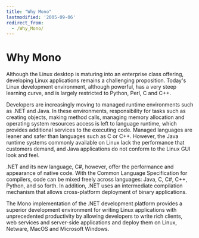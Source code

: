 ```yaml
---
title: "Why Mono"
lastmodified: '2005-09-06'
redirect_from:
  - /Why_Mono/
---
```


Why Mono
========

Although the Linux desktop is maturing into an enterprise class offering, developing Linux applications remains a challenging proposition. Today's Linux development environment, although powerful, has a very steep learning curve, and is largely restricted to Python, Perl, C and C++.

Developers are increasingly moving to managed runtime environments such as .NET and Java. In these environments, responsibility for tasks such as creating objects, making method calls, managing memory allocation and operating system resources access is left to language runtime, which provides additional services to the executing code. Managed languages are leaner and safer than languages such as C or C++. However, the Java runtime systems commonly available on Linux lack the performance that customers demand, and Java applications do not conform to the Linux GUI look and feel.

.NET and its new language, C\#, however, offer the performance and appearance of native code. With the Common Language Specification for compilers, code can be mixed freely across languages: Java, C, C\#, C++, Python, and so forth. In addition, .NET uses an intermediate compilation mechanism that allows cross-platform deployment of binary applications.

The Mono implementation of the .NET development platform provides a superior development environment for writing Linux applications with unprecedented productivity by allowing developers to write rich clients, web services and server-side applications and deploy them on Linux, Netware, MacOS and Microsoft Windows.

